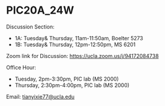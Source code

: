 # PIC20A_24W
Discussion Section: 
 - 1A: Tuesday& Thursday, 11am-11:50am, Boelter 5273
 - 1B: Tuesday& Thursday, 12pm-12:50pm, MS 6201

Zoom link for Discussion: https://ucla.zoom.us/j/94172084738

Office Hour: 
- Tuesday, 2pm-3:30pm, PIC lab (MS 2000)
- Thursday, 2:30pm-4:00pm, PIC lab (MS 2000)

Email: tianyixie77@ucla.edu